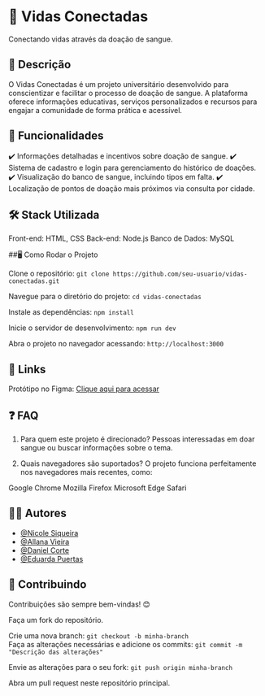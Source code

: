 # 🌟 Vidas Conectadas
Conectando vidas através da doação de sangue.

## 📖 Descrição
O Vidas Conectadas é um projeto universitário desenvolvido para conscientizar e facilitar o processo de doação de sangue. A plataforma oferece informações educativas, serviços personalizados e recursos para engajar a comunidade de forma prática e acessível.

## 🚀 Funcionalidades
✔️ Informações detalhadas e incentivos sobre doação de sangue.
✔️ Sistema de cadastro e login para gerenciamento do histórico de doações.
✔️ Visualização do banco de sangue, incluindo tipos em falta.
✔️ Localização de pontos de doação mais próximos via consulta por cidade.

## 🛠️ Stack Utilizada
Front-end: HTML, CSS
Back-end: Node.js
Banco de Dados: MySQL

##🖥️ Como Rodar o Projeto

Clone o repositório:
```git clone https://github.com/seu-usuario/vidas-conectadas.git```

Navegue para o diretório do projeto:
```cd vidas-conectadas```  

Instale as dependências:
```npm install```

Inicie o servidor de desenvolvimento:
```npm run dev```  

Abra o projeto no navegador acessando:
```http://localhost:3000```  

## 🔗 Links
Protótipo no Figma: [Clique aqui para acessar](https://www.figma.com/design/qRzE2McRgOmteCovMif7bc/Figma---Vidas-Conectadas?node-id=0-1&t=gMKTNpkAgZiTFzwp-1)

## ❓ FAQ
1. Para quem este projeto é direcionado?
Pessoas interessadas em doar sangue ou buscar informações sobre o tema.

2. Quais navegadores são suportados?
O projeto funciona perfeitamente nos navegadores mais recentes, como:

Google Chrome
Mozilla Firefox
Microsoft Edge
Safari

## 👩‍💻 Autores

- [@Nicole Siqueira](https://www.github.com/nisiq)
- [@Allana Vieira](https://www.github.com/AVITORIAC)
- [@Daniel Corte](https://www.github.com/danielcorte)
- [@Eduarda Puertas](https://www.github.com/eepuertas)

## 🤝 Contribuindo
Contribuições são sempre bem-vindas! 😊

Faça um fork do repositório.

Crie uma nova branch:
```git checkout -b minha-branch```  
Faça as alterações necessárias e adicione os commits:
```git commit -m "Descrição das alterações"```  

Envie as alterações para o seu fork:
```git push origin minha-branch```

Abra um pull request neste repositório principal.
